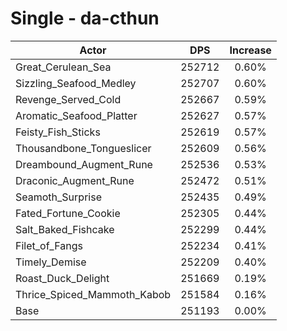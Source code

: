 # Single - da-cthun
| Actor | DPS | Increase |
|---|:---:|:---:|
|Great_Cerulean_Sea|252712|0.60%|
|Sizzling_Seafood_Medley|252707|0.60%|
|Revenge_Served_Cold|252667|0.59%|
|Aromatic_Seafood_Platter|252627|0.57%|
|Feisty_Fish_Sticks|252619|0.57%|
|Thousandbone_Tongueslicer|252609|0.56%|
|Dreambound_Augment_Rune|252536|0.53%|
|Draconic_Augment_Rune|252472|0.51%|
|Seamoth_Surprise|252435|0.49%|
|Fated_Fortune_Cookie|252305|0.44%|
|Salt_Baked_Fishcake|252299|0.44%|
|Filet_of_Fangs|252234|0.41%|
|Timely_Demise|252209|0.40%|
|Roast_Duck_Delight|251669|0.19%|
|Thrice_Spiced_Mammoth_Kabob|251584|0.16%|
|Base|251193|0.00%|
